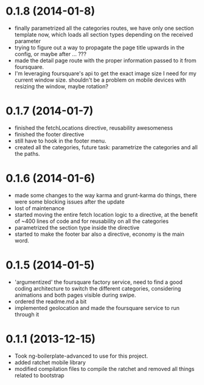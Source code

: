# 0.1.8 (2014-01-8)

* finally parametrized all the categories routes, we have only one section template now, which loads all section types depending on the received parameter
* trying to figure out a way to propagate the page title upwards in the config, or maybe after ... ???
* made the detail page route with the proper information passed to it from foursquare.
* I'm leveraging foursquare's api to get the exact image size I need for my current window size. shouldn't be a problem on mobile devices with resizing the window, maybe rotation?

# 0.1.7 (2014-01-7)

* finished the fetchLocations directive, reusability awesomeness
* finished the footer directive
* still have to hook in the footer menu.
* created all the categories, future task: parametrize the categories and all the paths.

# 0.1.6 (2014-01-6)

* made some changes to the way karma and grunt-karma do things, there were some blocking issues after the update
* lost of maintenance
* started moving the entire fetch location logic to a directive, at the benefit of ~400 lines of code and for reusability on all the categories
* parametrized the section type inside the directive
* started to make the footer bar also a directive, economy is the main word.


# 0.1.5 (2014-01-5)

* 'argumentized' the foursquare factory service, need to find a good coding architecture to switch the different categories, considering animations and both pages visible during swipe.
* ordered the readme.md a bit
* implemented geolocation and made the foursquare service to run through it


# 0.1.1 (2013-12-15)

* Took ng-boilerplate-advanced to use for this project.
* added ratchet mobile library
* modified compilation files to compile the ratchet and removed all things related to bootstrap


